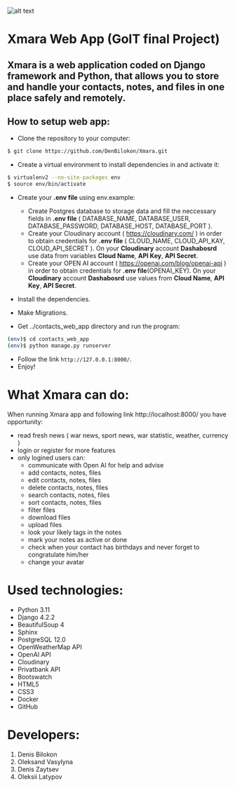
![alt text](https://raw.githubusercontent.com/DenBilokon/Xmara/main/contacts_web_app/users/static/users/img/logo-no-background_2.png)

# Xmara Web App (GoIT final Project)

## Xmara is a web application coded on Django framework and Python, that allows you to store and handle your contacts, notes, and files in one place safely and remotely.

## How to setup web app:

- Clone the repository to your computer:

```sh
$ git clone https://github.com/DenBilokon/Xmara.git

```

- Create a virtual environment to install dependencies in and activate it:

```sh
$ virtualenv2 --no-site-packages env
$ source env/bin/activate
```
- Create your **.env file** using env.example:
    - Create Postgres database to storage data and fill the neccessary fields in **.env file** ( DATABASE_NAME, DATABASE_USER, DATABASE_PASSWORD, DATABASE_HOST, DATABASE_PORT ).
    - Create your Cloudinary account ( https://cloudinary.com/ ) in order to obtain credentials for **.env file** ( CLOUD_NAME, CLOUD_API_KAY, CLOUD_API_SECRET ). On your **Cloudinary** account **Dashabosrd** use data from variables **Cloud Name**, **API Key**, **API Secret**.
    - Create your OPEN AI account ( https://openai.com/blog/openai-api ) in order to obtain credentials for **.env file**(OPENAI_KEY). On your **Cloudinary** account **Dashabosrd** use values from **Cloud Name**, **API Key**, **API Secret**.
    
- Install the dependencies.
- Make Migrations.
- Get ../contacts_web_app directory and run the program:

```sh
(env)$ cd contacts_web_app
(env)$ python manage.py runserver
```
- Follow the link  `http://127.0.0.1:8000/`.
- Enjoy!
# What Xmara can do:
When running Xmara app and following link http://localhost:8000/ you have opportunity:
- read fresh news ( war news, sport news, war statistic, weather, currency )
- login or register for more features
- only logined users can:
  - communicate with Open AI for help and advise
  - add contacts, notes, files
  - edit contacts, notes, files
  - delete contacts, notes, files
  - search contacts, notes, files
  - sort contacts, notes, files
  - filter files
  - download files
  - upload files
  - look your likely tags in the notes
  - mark your notes as active or done
  - check when your contact has birthdays and never forget to congratulate him/her
  - change your avatar




# Used technologies:
- Python 3.11
- Django 4.2.2
- BeautifulSoup 4
- Sphinx
- PostgreSQL 12.0
- OpenWeatherMap API
- OpenAI API
- Cloudinary
- Privatbank API
- Bootswatch
- HTML5
- CSS3
- Docker
- GitHub

# Developers:
1. Denis Bilokon
2. Oleksand Vasylyna
3. Denis Zaytsev
4. Oleksii Latypov